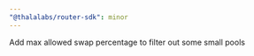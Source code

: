 ```yaml
---
"@thalalabs/router-sdk": minor
---
```


Add max allowed swap percentage to filter out some small pools
